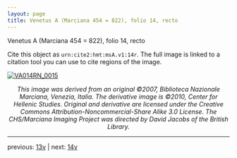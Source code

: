 ```yaml
---
layout: page
title: Venetus A (Marciana 454 = 822), folio 14, recto
---
```


Venetus A (Marciana 454 = 822), folio 14, recto

Cite this object as `urn:cite2:hmt:msA.v1:14r`.  The full image is linked to a citation tool you can use to cite regions of the image.

[![VA014RN_0015](http://www.homermultitext.org/iipsrv?IIIF=/project/homer/pyramidal/deepzoom/hmt/vaimg/2017a/VA014RN_0015.tif/full/800,/0/default.jpg)](http://www.homermultitext.org/ict2/?urn=urn:cite2:hmt:vaimg.2017a:VA014RN_0015) 

<p style="text-align: center; font-style: italic;">This image was derived from an original ©2007, Biblioteca Nazionale Marciana, Venezia, Italia. The derivative image is ©2010, Center for Hellenic Studies. Original and derivative are licensed under the Creative Commons Attribution-Noncommercial-Share Alike 3.0 License. The CHS/Marciana Imaging Project was directed by David Jacobs of the British Library.</p>

---

previous: [13v](../13v/) | next: [14v](../14v/)